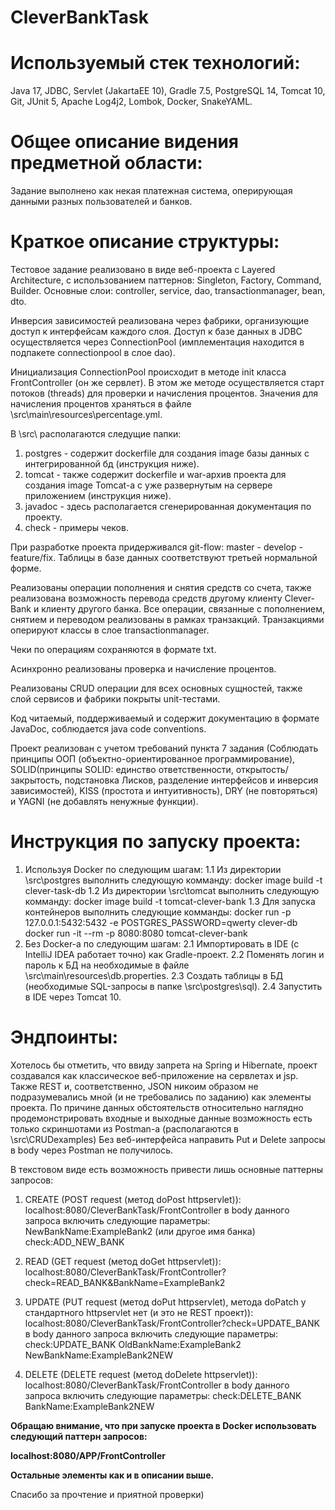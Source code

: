 # CleverBankTask

# Используемый стек технологий:
Java 17, JDBC, Servlet (JakartaEE 10), Gradle 7.5, PostgreSQL 14, Tomcat 10, Git, JUnit 5, Apache Log4j2, Lombok, Docker, SnakeYAML.
# Общее описание видения предметной области:
Задание выполнено как некая платежная система, оперирующая данными разных пользователей и банков.

# Краткое описание структуры:
Тестовое задание реализовано в виде веб-проекта c Layered Architecture, с использованием паттернов: Singleton, Factory, Command, Builder.
Основные слои: controller, service, dao, transactionmanager, bean, dto.

Инверсия зависимостей реализована через фабрики, организующие доступ к интерфейсам каждого слоя.
Доступ к базе данных в JDBC осуществляется через ConnectionPool (имплементация находится в подпакете connectionpool в слое dao).

Инициализация ConnectionPool происходит в методе init класса FrontController (он же сервлет).
В этом же методе осуществляется старт потоков (threads) для проверки и начисления процентов.
Значения для начисления процентов храняться в файле \src\main\resources\percentage.yml.

В \src\ располагаются следущие папки:
1. postgres - содержит dockerfile для создания image базы данных с интегрированной бд (инструкция ниже).
2. tomcat - также содержит dockerfile и war-архив проекта для создания image Tomcat-a с уже развернутым на сервере приложением (инструкция ниже).
3. javadoc - здесь располагается сгенерированная документация по проекту.
4. check - примеры чеков.

При разработке проекта придерживался git-flow: master - develop - feature/fix.
Таблицы в базе данных соответствуют третьей нормальной форме.

Реализованы операции пополнения и снятия средств со счета, также реализована возможность перевода средств другому клиенту Clever-Bank и клиенту другого банка.
Все операции, связанные с пополнением, снятием и переводом реализованы в рамках транзакций. Транзакциями оперируют классы в слое transactionmanager.

Чеки по операциям сохраняются в формате txt.

Асинхронно реализованы проверка и начисление процентов.

Реализованы CRUD операции для всех основных сущностей, также слой сервисов и фабрики покрыты unit-тестами.

Код читаемый, поддерживаемый и содержит документацию в формате JavaDoc, соблюдается java code conventions.

Проект реализован с учетом требований пункта 7 задания (Соблюдать принципы ООП (объектно-ориентированное программирование), SOLID(принципы SOLID: единство ответственности, открытость/закрытость, подстановка Лисков, разделение интерфейсов и инверсия зависимостей), KISS (простота и интуитивность), DRY (не повторяться) и YAGNI (не добавлять ненужные функции).

# Инструкция по запуску проекта:
1. Используя Docker по следующим шагам:
1.1 Из директории \src\postgres выполнить следующую комманду:
docker image build -t clever-task-db
1.2 Из директории \src\tomcat выполнить следующую комманду:
docker image build -t tomcat-clever-bank
1.3 Для запуска контейнеров выполнить следующие комманды:
docker run -p 127.0.0.1:5432:5432 -e POSTGRES_PASSWORD=qwerty clever-db
docker run -it --rm -p 8080:8080 tomcat-clever-bank
2. Без Docker-a по следующим шагам:
2.1 Импортировать в IDE (c IntelliJ IDEA работает точно) как Gradle-проект.
2.2 Поменять логин и пароль к БД на необходимые в файле \src\main\resources\db.properties.
2.3 Создать таблицы в БД (необходимые SQL-запросы в папке \src\postgres\sql).
2.4 Запустить в IDE через Tomcat 10.
   
# Эндпоинты:

Хотелось бы отметить, что ввиду запрета на Spring и Hibernate, проект создавался как классическое веб-приложение на сервлетах и jsp. 
Также REST и, соответственно, JSON никоим образом не подразумевались мной (и не требовались по заданию) как элементы проекта.
По причине данных обстоятельств относительно наглядно продемонстрировать входные и выходные данные возможность есть только скриншотами из Postman-a
(располагаются в \src\CRUDexamples)
Без веб-интерфейса направить Put и Delete запросы в body через Postman не получилось.

В текстовом виде есть возможность привести лишь основные паттерны запросов:
1. CREATE (POST request (метод doPost httpservlet)):
localhost:8080/CleverBankTask/FrontController 
в body данного запроса включить следующие параметры:
NewBankName:ExampleBank2 (или другое имя банка)
check:ADD_NEW_BANK

2. READ (GET request (метод doGet httpservlet)):
localhost:8080/CleverBankTask/FrontController?check=READ_BANK&BankName=ExampleBank2

3. UPDATE (PUT request (метод doPut httpservlet), метода doPatch у стандартного httpservlet нет (и это не REST проект)):
localhost:8080/CleverBankTask/FrontController?check=UPDATE_BANK
в body данного запроса включить следующие параметры:
check:UPDATE_BANK
OldBankName:ExampleBank2
NewBankName:ExampleBank2NEW

4. DELETE (DELETE request (метод doDelete httpservlet)):
localhost:8080/CleverBankTask/FrontController
в body данного запроса включить следующие параметры:
check:DELETE_BANK
BankName:ExampleBank2NEW

**Обращаю внимание, что при запуске проекта в Docker использовать следующий паттерн запросов:**

**localhost:8080/APP/FrontController**

**Остальные элементы как и в описании выше.**

Спасибо за прочтение и приятной проверки)
